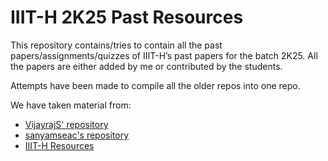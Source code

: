 # IIIT-H 2K25 Past Resources
This repository contains/tries to contain all the past papers/assignments/quizzes of IIIT-H’s past papers for the batch 2K25. All the papers are either added by me or contributed by the students.

Attempts have been made to compile all the older repos into one repo.

We have taken material from:
- [VijayrajS' repository](https://github.com/VijayrajS/iiitprevpapers/)
- [sanyamseac's repository](https://github.com/sanyamseac/exams2k24)
- [IIIT-H Resources](https://github.com/IIITH-Resources)
